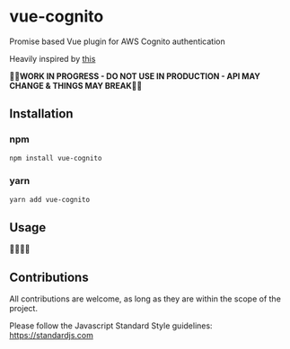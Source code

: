 vue-cognito
=============

Promise based Vue plugin for AWS Cognito authentication

Heavily inspired by [this](https://github.com/wolfeidau/cognito-vue-bootstrap)

🚧🚧**WORK IN PROGRESS - DO NOT USE IN PRODUCTION - API MAY CHANGE & THINGS MAY BREAK**🚧🚧

## Installation

### npm

``` sh
npm install vue-cognito
```
### yarn

``` sh
yarn add vue-cognito
```

## Usage
🚧🚧🚧🚧

## Contributions

All contributions are welcome, as long as they are within the scope of the project.

Please follow the Javascript Standard Style guidelines:
https://standardjs.com